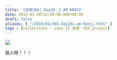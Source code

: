```yaml
---
title: '[白狼365] Day28：I AM KENJI'
date: 2015-01-28T12:00:00.000+08:00
draft: false
aliases: [ "/2015/01/365-day28i-am-kenji.html" ]
tags : [collections - zaku II 白狼・365 project]
---
```


[![](https://farm9.staticflickr.com/8570/16193337799_7c1886a537_z.jpg)](https://farm9.staticflickr.com/8570/16193337799_7c1886a537_z.jpg)

放人呀！！！